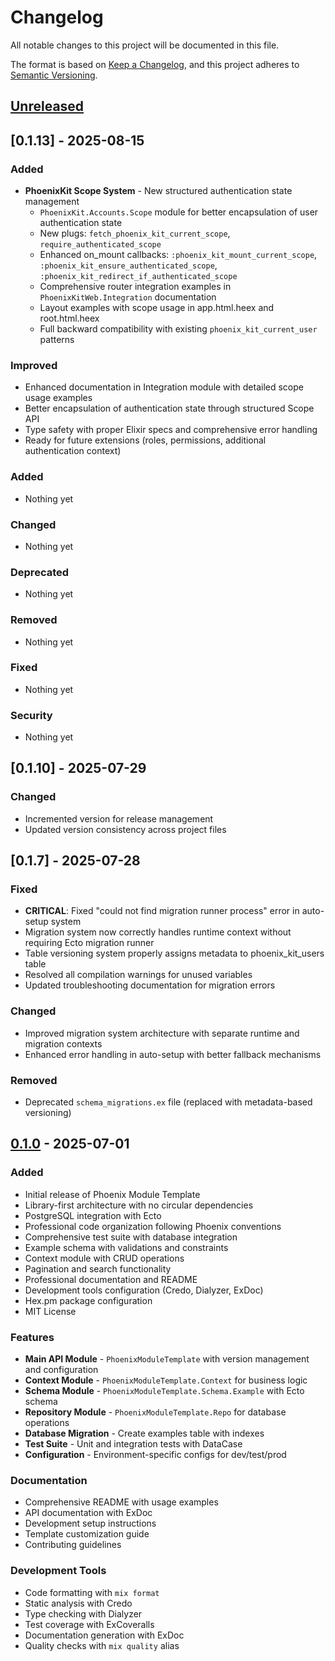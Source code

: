 # Changelog

All notable changes to this project will be documented in this file.

The format is based on [Keep a Changelog](https://keepachangelog.com/en/1.0.0/),
and this project adheres to [Semantic Versioning](https://semver.org/spec/v2.0.0.html).

## [Unreleased]

## [0.1.13] - 2025-08-15

### Added
- **PhoenixKit Scope System** - New structured authentication state management
  - `PhoenixKit.Accounts.Scope` module for better encapsulation of user authentication state
  - New plugs: `fetch_phoenix_kit_current_scope`, `require_authenticated_scope`
  - Enhanced on_mount callbacks: `:phoenix_kit_mount_current_scope`, `:phoenix_kit_ensure_authenticated_scope`, `:phoenix_kit_redirect_if_authenticated_scope`
  - Comprehensive router integration examples in `PhoenixKitWeb.Integration` documentation
  - Layout examples with scope usage in app.html.heex and root.html.heex
  - Full backward compatibility with existing `phoenix_kit_current_user` patterns

### Improved
- Enhanced documentation in Integration module with detailed scope usage examples
- Better encapsulation of authentication state through structured Scope API
- Type safety with proper Elixir specs and comprehensive error handling
- Ready for future extensions (roles, permissions, additional authentication context)

### Added
- Nothing yet

### Changed
- Nothing yet

### Deprecated
- Nothing yet

### Removed
- Nothing yet

### Fixed
- Nothing yet

### Security
- Nothing yet

## [0.1.10] - 2025-07-29

### Changed
- Incremented version for release management
- Updated version consistency across project files

## [0.1.7] - 2025-07-28

### Fixed
- **CRITICAL**: Fixed "could not find migration runner process" error in auto-setup system
- Migration system now correctly handles runtime context without requiring Ecto migration runner
- Table versioning system properly assigns metadata to phoenix_kit_users table
- Resolved all compilation warnings for unused variables
- Updated troubleshooting documentation for migration errors

### Changed
- Improved migration system architecture with separate runtime and migration contexts
- Enhanced error handling in auto-setup with better fallback mechanisms

### Removed
- Deprecated `schema_migrations.ex` file (replaced with metadata-based versioning)

## [0.1.0] - 2025-07-01

### Added
- Initial release of Phoenix Module Template
- Library-first architecture with no circular dependencies
- PostgreSQL integration with Ecto
- Professional code organization following Phoenix conventions
- Comprehensive test suite with database integration
- Example schema with validations and constraints
- Context module with CRUD operations
- Pagination and search functionality
- Professional documentation and README
- Development tools configuration (Credo, Dialyzer, ExDoc)
- Hex.pm package configuration
- MIT License

### Features
- **Main API Module** - `PhoenixModuleTemplate` with version management and configuration
- **Context Module** - `PhoenixModuleTemplate.Context` for business logic
- **Schema Module** - `PhoenixModuleTemplate.Schema.Example` with Ecto schema
- **Repository Module** - `PhoenixModuleTemplate.Repo` for database operations
- **Database Migration** - Create examples table with indexes
- **Test Suite** - Unit and integration tests with DataCase
- **Configuration** - Environment-specific configs for dev/test/prod

### Documentation
- Comprehensive README with usage examples
- API documentation with ExDoc
- Development setup instructions
- Template customization guide
- Contributing guidelines

### Development Tools
- Code formatting with `mix format`
- Static analysis with Credo
- Type checking with Dialyzer
- Test coverage with ExCoveralls
- Documentation generation with ExDoc
- Quality checks with `mix quality` alias

[Unreleased]: https://github.com/your-org/phoenix_module_template/compare/v0.1.0...HEAD
[0.1.0]: https://github.com/your-org/phoenix_module_template/releases/tag/v0.1.0